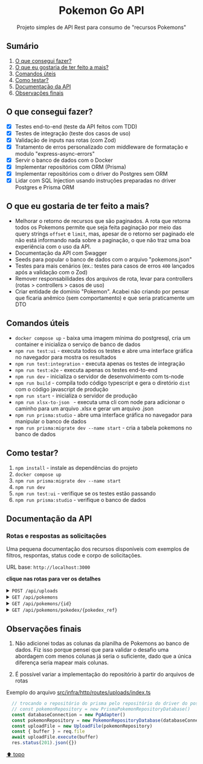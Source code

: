 <h1 id="header" align="center">Pokemon Go API</h1>
<p align="center">Projeto simples de API Rest para consumo de "recursos Pokemons"</p>

## Sumário

1. [O que consegui fazer?](#o-que-consegui-fazer)
2. [O que eu gostaria de ter feito a mais?](#o-que-eu-gostaria-de-ter-feito-a-mais)
3. [Comandos úteis](#comandos-úteis)
4. [Como testar?](#como-testar)
5. [Documentação da API](#documentação-da-api)
6. [Observações finais](#observações-finais)

## O que consegui fazer?

* [x] Testes end-to-end (teste da API feitos com TDD)
* [x] Testes de integração (teste dos casos de uso)
* [x] Validação de inputs nas rotas (com Zod)
* [x] Tratamento de erros personalizado com middleware de formatação e modulo "express-async-errors"
* [x] Servir o banco de dados com o Docker
* [x] Implementar repositórios com ORM (Prisma)
* [x] Implementar repositórios com o driver do Postgres sem ORM
* [x] Lidar com SQL Injection usando instruções preparadas no driver Postgres e Prisma ORM

## O que eu gostaria de ter feito a mais?

* Melhorar o retorno de recursos que são paginados. A rota que retorna todos os Pokemons permite que seja feita paginação por meio das query strings `offset` e `limit`, mas, apesar de o retorno ser paginado ele não está informando nada sobre a paginação, o que não traz uma boa experiência com o uso da API.
* Documentação da API com Swagger
* Seeds para popular o banco de dados com o arquivo "pokemons.json"
* Testes para mais cenários (ex.: testes para casos de erros `400` lançados após a validação com o Zod)
* Remover responsabilidades dos arquivos de rota, levar para controllers (rotas > controllers > casos de uso)
* Criar entidade de domínio "Pokemon". Acabei não criando por pensar que ficaria anêmico (sem comportamento) e que seria praticamente um DTO

## Comandos úteis

* `docker compose up` - baixa uma imagem mínima do postgresql, cria um container e inicializa o serviço de banco de dados
* `npm run test:ui` - executa todos os testes e abre uma interface gráfica  no navegador para mostra os resultados
* `npm run test:integration` - executa apenas os testes de integração
* `npm run test:e2e` - executa apenas os testes end-to-end
* `npm run dev` - inicializa o servidor de desenvolvimento com ts-node
* `npm run build` - compila todo código typescript e gera o diretório `dist` com o código javascript de produção
* `npm run start` - inicializa o servidor de produção
* `npm run xlsx-to-json ` - executa uma cli com node para adicionar o caminho para um arquivo .xlsx e gerar um arquivo .json
* `npm run prisma:studio` - abre uma interface gráfica no navegador para manipular o banco de dados
* `npm run prisma:migrate dev --name start` - cria a tabela pokemons no banco de dados

## Como testar?

1. `npm install` - instale as dependências do projeto
2. `docker compose up`
3. `npm run prisma:migrate dev --name start`
5. `npm run dev`
6. `npm run test:ui` - verifique se os testes estão passando
7. `npm run prisma:studio` - verifique o banco de dados

## Documentação da API

### Rotas e respostas as solicitações

Uma pequena documentação dos recursos disponíveis com exemplos de filtros, respontas, status code e corpo de solicitações.

URL base: `http://localhost:3000`

**clique nas rotas para ver os detalhes**

<details>
  <summary><code>POST /api/uploads</code></summary>
  </br>
  <p>Insere os registros de Pokemons na base de dados a partir de um arquivo .xlsx.</p>
  <h4>content-type: multipart/form-data</h4>
  <p>A partir de um cliente HTTP use o tipo de Multipart Form com o método POST. Selecione o arquivo .xslx e envie a solicitação.</p>

  **exemplo de solicitação com cURL**

  ~~~sh
  curl --request POST \
  --url http://localhost:3000/api/uploads \
  --header 'content-type: multipart/form-data' \
  --form file=path/to/file.xlsx
  ~~~

  **exemplo de resposta da solicitação**

  ~~~json
  // 201 Created
  {}
  ~~~
</details>
<details>
  <summary><code>GET /api/pokemons</code></summary>
  </br>
  <p>Retorna todos os Pokemons com paginação e filtros.</p>
  <h4>query string params</h4>

  * `?limit=`: *integer* - quantidade de Pokemons por busca (valor padrão = 100)
  * `?offset=`: *integer* - quantidade de Pokemons que quer pular na busca (valor padrão = 0)
  * `?generation=`: *integer* - geração do Pokemon
  * `?evolution_stage=`: *string* | *integer* - estágio evolutivo do Pokemon
  * `?name=`: *string* - buscar pelo nome do Pokemon (considera letras e nomes incompletos)
  * `?type_1=`: *string* - busca pelo tipo principal do Pokemon
  * `?type_2=`: *string* - busca pelo tipo secundário do Pokemon

  **exemplo de solicitação com cURL**

  ~~~sh
  curl --request GET \
  --url 'http://localhost:3000/api/pokemons?name=pikachu&generation=1'
  ~~~

  **exemplo de resposta da solicitação**

  ~~~json
  // 200 OK
  [
    {
      "id": 25,
      "name": "Pikachu",
      "pokedex_ref": 25,
      "image_name": "25",
      "generation": 1,
      "evolution_stage": "1",
      "evolved": 0,
      "family_id": 10,
      "type_1": "electric",
      "type_2": null,
      "weather_1": "Rainy",
      "weather_2": null,
      "stat_total": 283,
      "attack": 112,
      "defense": 101,
      "stamina": 70,
      "legendary": 0
    }
  ]
  ~~~
</details>
<details>
  <summary><code>GET /api/pokemons/{id}</code></summary>
  </br>
  <p>Retorna um Pokemon da base de dados, selecionado pelo seu identificador único.</p>
  <h4>url path params</h4>

  * `id`: *integer* - identificador único do Pokemon

  **exemplo de solicitação com cURL**

  ~~~sh
  curl --request GET \
  --url http://localhost:3000/api/pokemons/25
  ~~~

  **exemplo de resposta da solicitação**

  ~~~json
  // 200 OK
  {
    "id": 25,
    "name": "Pikachu",
    "pokedex_ref": 25,
    "image_name": "25",
    "generation": 1,
    "evolution_stage": "1",
    "evolved": 0,
    "family_id": 10,
    "type_1": "electric",
    "type_2": null,
    "weather_1": "Rainy",
    "weather_2": null,
    "stat_total": 283,
    "attack": 112,
    "defense": 101,
    "stamina": 70,
    "legendary": 0
  }
  ~~~

  <h4>Não encontrou o Pokemon</h4>

  **exemplo de solicitação com cURL**

  ~~~sh
  curl --request GET \
  --url http://localhost:3000/api/pokemons/1000
  ~~~

  **exemplo de resposta da solicitação**

  ~~~json
  // 404 Not Found
  {
    "statusCode": 404,
    "error": "pokemon not found 🔎"
  }
  ~~~
</details>
<details>
  <summary><code>GET /api/pokemons/pokedex/{pokedex_ref}</code></summary>
  </br>
  <p>Retorna um ou mais variantes de um mesmo Pokemon da base de dados, selecionado pela sua referência ou código da pokedex.</p>
  <h4>url path params</h4>

  * `pokedex_ref`: *integer* - referência ou código do Pokemon na pokedex

  **exemplo de solicitação com cURL**

  ~~~sh
  curl --request GET \
  --url http://localhost:3000/api/pokemons/pokedex/386
  ~~~

  **exemplo de resposta da solicitação**

  ~~~json
  // 200 OK
  [
    {
      "id": 386,
      "name": "Deoxys Defense",
      "pokedex_ref": 386,
      "image_name": "386-defense",
      "generation": 3,
      "evolution_stage": "1",
      "evolved": 0,
      "family_id": null,
      "type_1": "psychic",
      "type_2": null,
      "weather_1": "Windy",
      "weather_2": null,
      "stat_total": 574,
      "attack": 144,
      "defense": 330,
      "stamina": 100,
      "legendary": 2
    },
    {
      "id": 387,
      "name": "Deoxys Normal",
      "pokedex_ref": 386,
      "image_name": "386",
      "generation": 3,
      "evolution_stage": "1",
      "evolved": 0,
      "family_id": null,
      "type_1": "psychic",
      "type_2": null,
      "weather_1": "Windy",
      "weather_2": null,
      "stat_total": 560,
      "attack": 345,
      "defense": 115,
      "stamina": 100,
      "legendary": 2
    },
    {
      "id": 388,
      "name": "Deoxys Attack",
      "pokedex_ref": 386,
      "image_name": "386-attack",
      "generation": 3,
      "evolution_stage": "1",
      "evolved": 0,
      "family_id": null,
      "type_1": "psychic",
      "type_2": null,
      "weather_1": "Windy",
      "weather_2": null,
      "stat_total": 560,
      "attack": 414,
      "defense": 46,
      "stamina": 100,
      "legendary": 2
    },
    {
      "id": 389,
      "name": "Deoxys Speed",
      "pokedex_ref": 386,
      "image_name": "386-speed",
      "generation": 3,
      "evolution_stage": "1",
      "evolved": 0,
      "family_id": null,
      "type_1": "psychic",
      "type_2": null,
      "weather_1": "Windy",
      "weather_2": null,
      "stat_total": 548,
      "attack": 230,
      "defense": 218,
      "stamina": 100,
      "legendary": 2
    }
  ]
  ~~~
</details>

## Observações finais

1. Não adicionei todas as colunas da planilha de Pokemons ao banco de dados. Fiz isso porque pensei que para validar o desafio uma abordagem com menos colunas já seria o suficiente, dado que a única diferença seria mapear mais colunas.

2. É possível variar a implementação do repositório à partir do arquivos de rotas

Exemplo do arquivo [src/infra/http/routes/uploads/index.ts](./src/infra/http/routes/uploads/index.ts)

~~~ts
  // trocando o repositório do prisma pelo repositório do driver do postgresql
  // const pokemonRepository = new PrismaPokemonRepositoryDatabase()
  const databaseConnection = new PgAdapter()
  const pokemonRepository = new PokemonRepositoryDatabase(databaseConnection)
  const uploadFile = new UploadFile(pokemonRepository)
  const { buffer } = req.file
  await uploadFile.execute(buffer)
  res.status(201).json({})
~~~

[⬆️ topo](#header)
